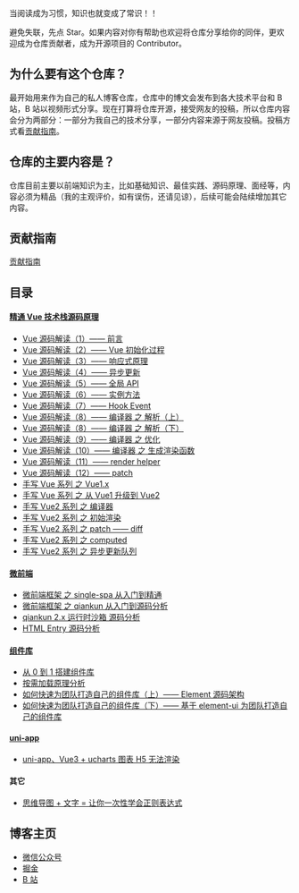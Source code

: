 当阅读成为习惯，知识也就变成了常识！！

避免失联，先点 Star。如果内容对你有帮助也欢迎将仓库分享给你的同伴，更欢迎成为仓库贡献者，成为开源项目的 Contributor。

## 为什么要有这个仓库？

最开始用来作为自己的私人博客仓库，仓库中的博文会发布到各大技术平台和 B 站，B 站以视频形式分享。现在打算将仓库开源，接受网友的投稿，所以仓库内容会分为两部分：一部分为我自己的技术分享，一部分内容来源于网友投稿。投稿方式看[贡献指南](https://github.com/liyongning/blog/blob/45bb1cbf93f2813126ac3419ad0ea9ce93ab9176/.github/CONTRIBUTING.md)。

## 仓库的主要内容是？

仓库目前主要以前端知识为主，比如基础知识、最佳实践、源码原理、面经等，内容必须为精品（我的主观评价，如有误伤，还请见谅），后续可能会陆续增加其它内容。

## 贡献指南

[贡献指南](https://github.com/liyongning/blog/blob/45bb1cbf93f2813126ac3419ad0ea9ce93ab9176/.github/CONTRIBUTING.md)

## 目录

#### [精通 Vue 技术栈源码原理](https://github.com/liyongning/blog/issues?q=is%3Aopen+is%3Aissue+label%3AVue)

* [Vue 源码解读（1）—— 前言](https://github.com/liyongning/blog/issues/10)
* [Vue 源码解读（2）—— Vue 初始化过程](https://github.com/liyongning/blog/issues/11)
* [Vue 源码解读（3）—— 响应式原理](https://github.com/liyongning/blog/issues/12)
* [Vue 源码解读（4）—— 异步更新](https://github.com/liyongning/blog/issues/13)
* [Vue 源码解读（5）—— 全局 API ](https://github.com/liyongning/blog/issues/14)
* [Vue 源码解读（6）—— 实例方法](https://github.com/liyongning/blog/issues/15)
* [Vue 源码解读（7）—— Hook Event](https://github.com/liyongning/blog/issues/16)
* [Vue 源码解读（8）—— 编译器 之 解析（上）](https://github.com/liyongning/blog/issues/17)
* [Vue 源码解读（8）—— 编译器 之 解析（下）](https://github.com/liyongning/blog/issues/18)
* [Vue 源码解读（9）—— 编译器 之 优化 ](https://github.com/liyongning/blog/issues/19)
* [Vue 源码解读（10）—— 编译器 之 生成渲染函数](https://github.com/liyongning/blog/issues/20)
* [Vue 源码解读（11）—— render helper](https://github.com/liyongning/blog/issues/21)
* [Vue 源码解读（12）—— patch](https://github.com/liyongning/blog/issues/22)
* [手写 Vue 系列 之 Vue1.x](https://github.com/liyongning/blog/issues/22)
* [手写 Vue 系列 之 从 Vue1 升级到 Vue2](https://github.com/liyongning/blog/issues/22)
* [手写 Vue2 系列 之 编译器](https://github.com/liyongning/blog/issues/22)
* [手写 Vue2 系列 之 初始渲染](https://github.com/liyongning/blog/issues/22)
* [手写 Vue2 系列 之 patch —— diff](https://github.com/liyongning/blog/issues/22)
* [手写 Vue2 系列 之 computed](https://github.com/liyongning/blog/issues/22)
* [手写 Vue2 系列 之 异步更新队列](https://github.com/liyongning/blog/issues/22)

#### [微前端](https://github.com/liyongning/blog/issues?q=is%3Aopen+is%3Aissue+label%3A%E5%BE%AE%E5%89%8D%E7%AB%AF)

* [微前端框架 之 single-spa 从入门到精通](https://github.com/liyongning/blog/issues/2)
* [微前端框架 之 qiankun 从入门到源码分析](https://github.com/liyongning/blog/issues/3)
* [qiankun 2.x 运行时沙箱 源码分析](https://github.com/liyongning/blog/issues/4)
* [HTML Entry 源码分析](https://github.com/liyongning/blog/issues/5)

#### [组件库](https://github.com/liyongning/blog/issues?q=is%3Aopen+is%3Aissue+label%3A%E7%BB%84%E4%BB%B6%E5%BA%93)

* [从 0 到 1 搭建组件库](https://github.com/liyongning/blog/issues/6)
* [按需加载原理分析](https://github.com/liyongning/blog/issues/7)
* [如何快速为团队打造自己的组件库（上）—— Element 源码架构](https://github.com/liyongning/blog/issues/8)
* [如何快速为团队打造自己的组件库（下）—— 基于 element-ui 为团队打造自己的组件库](https://github.com/liyongning/blog/issues/9)

#### [uni-app](https://github.com/liyongning/blog/issues?q=is%3Aopen+is%3Aissue+label%3Auni-app)

* [uni-app、Vue3 + ucharts 图表 H5 无法渲染](https://github.com/liyongning/blog/issues/30)

#### 其它

* [思维导图 + 文字 = 让你一次性学会正则表达式](https://github.com/liyongning/blog/issues/31)

## 博客主页

* [微信公众号](https://gitee.com/liyongning/typora-image-bed/raw/master/202202051901281.jpg)
* [掘金](https://juejin.cn/user/1028798616461326)
* [B 站](https://space.bilibili.com/359669053)
